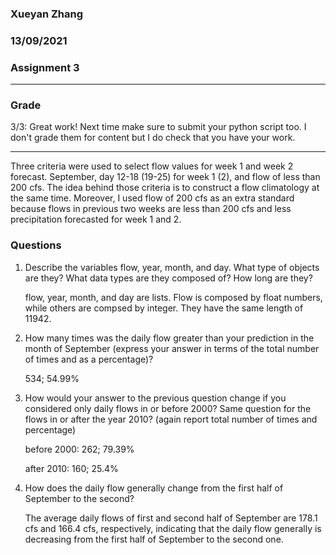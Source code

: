 ### Xueyan Zhang

### 13/09/2021

### Assignment 3

___
### Grade
3/3: Great work! Next time make sure to submit your python script too. I don't grade them for content but I do check that you have your work.
_____

Three criteria were used to select flow values for week 1 and week 2 forecast. September, day 12-18 (19-25) for week 1 (2), and flow of less than 200 cfs. The idea behind those criteria is to construct a flow climatology at the same time. Moreover, I used flow of 200 cfs as an extra standard because flows in previous two weeks are less than 200 cfs and less precipitation forecasted for week 1 and 2.

### Questions
1. Describe the variables flow, year, month, and day. What type of objects are they? What data types are they composed of? How long are they?

   flow, year, month, and day are lists. Flow is composed by float numbers, while others are compsed by integer. They have the same length of 11942.

2. How many times was the daily flow greater than your prediction in the month of September (express your answer in terms of the total number of times and as a percentage)?

   534; 54.99%

3. How would your answer to the previous question change if you considered only daily flows in or before 2000? Same question for the flows in or after the year 2010? (again report total number of times and percentage)

    before 2000: 262; 79.39%

    after 2010: 160; 25.4%

4. How does the daily flow generally change from the first half of September to the second?

   The average daily flows of first and second half of September are 178.1 cfs and 166.4 cfs, respectively, indicating that the daily flow generally is decreasing from the first half of September to the second one.
